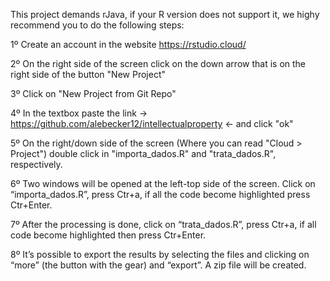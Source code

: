 This project demands rJava, if your R version does not support it, we highy recommend you to do the following steps:

1º Create an account in the website https://rstudio.cloud/

2º On the right side of the screen click on the down arrow that is on the right side of the button "New Project"

3º Click on "New Project from Git Repo"

4º In the textbox paste the link -> https://github.com/alebecker12/intellectualproperty <- and click "ok"

5º On the right/down side of the screen (Where you can read "Cloud > Project") double click in "importa_dados.R" and "trata_dados.R", respectively.

6º Two windows will be opened at the left-top side of the screen. Click on “importa_dados.R”, press Ctr+a, if all the code become highlighted press Ctr+Enter.

7º After the processing is done, click on “trata_dados.R”, press Ctr+a, if all code become highlighted then press Ctr+Enter.

8º It’s possible to export the results by selecting the files and clicking on “more” (the button with the gear) and “export”. A zip file will be created.


